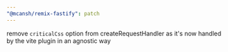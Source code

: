 ```yaml
---
"@mcansh/remix-fastify": patch
---
```


remove `criticalCss` option from createRequestHandler as it's now handled by the vite plugin in an agnostic way
